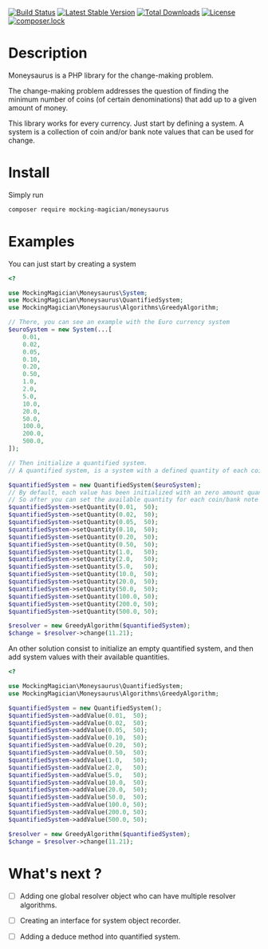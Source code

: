 [![Build Status](https://circleci.com/gh/MockingMagician/moneysaurus/tree/master.svg?style=shield)](https://circleci.com/api/v1.1/project/github/MockingMagician/moneysaurus/latest/artifacts)
[![Latest Stable Version](https://poser.pugx.org/mocking-magician/moneysaurus/v/stable)](https://packagist.org/packages/mocking-magician/moneysaurus)
[![Total Downloads](https://poser.pugx.org/mocking-magician/moneysaurus/downloads)](https://packagist.org/packages/mocking-magician/moneysaurus)
[![License](https://poser.pugx.org/mocking-magician/moneysaurus/license)](https://packagist.org/packages/mocking-magician/moneysaurus)
[![composer.lock](https://poser.pugx.org/mocking-magician/moneysaurus/composerlock)](https://packagist.org/packages/mocking-magician/moneysaurus)

# Description

Moneysaurus is a PHP library for the change-making problem.

The change-making problem addresses the question of finding the minimum number of coins (of certain denominations) that add up to a given amount of money.

This library works for every currency. Just start by defining a system. A system is a collection of coin and/or bank note values that can be used for change.

# Install

Simply run 
````bash
composer require mocking-magician/moneysaurus
````

# Examples

You can just start by creating a system

````PHP
<?

use MockingMagician\Moneysaurus\System;
use MockingMagician\Moneysaurus\QuantifiedSystem;
use MockingMagician\Moneysaurus\Algorithms\GreedyAlgorithm;

// There, you can see an example with the Euro currency system 
$euroSystem = new System(...[
    0.01, 
    0.02, 
    0.05, 
    0.10, 
    0.20, 
    0.50, 
    1.0,  
    2.0,  
    5.0,  
    10.0, 
    20.0, 
    50.0, 
    100.0,
    200.0,
    500.0,
]);

// Then initialize a quantified system.
// A quantified system, is a system with a defined quantity of each coin/bank note available.

$quantifiedSystem = new QuantifiedSystem($euroSystem);
// By default, each value has been initialized with an zero amount quantity value.
// So after you can set the available quantity for each coin/bank note
$quantifiedSystem->setQuantity(0.01,  50);
$quantifiedSystem->setQuantity(0.02,  50);
$quantifiedSystem->setQuantity(0.05,  50);
$quantifiedSystem->setQuantity(0.10,  50);
$quantifiedSystem->setQuantity(0.20,  50);
$quantifiedSystem->setQuantity(0.50,  50);
$quantifiedSystem->setQuantity(1.0,   50);
$quantifiedSystem->setQuantity(2.0,   50);
$quantifiedSystem->setQuantity(5.0,   50);
$quantifiedSystem->setQuantity(10.0,  50);
$quantifiedSystem->setQuantity(20.0,  50);
$quantifiedSystem->setQuantity(50.0,  50);
$quantifiedSystem->setQuantity(100.0, 50);
$quantifiedSystem->setQuantity(200.0, 50);
$quantifiedSystem->setQuantity(500.0, 50);

$resolver = new GreedyAlgorithm($quantifiedSystem);
$change = $resolver->change(11.21);

````

An other solution consist to initialize an empty quantified system, and then add system values with their available quantities.

````PHP
<?

use MockingMagician\Moneysaurus\QuantifiedSystem;
use MockingMagician\Moneysaurus\Algorithms\GreedyAlgorithm;

$quantifiedSystem = new QuantifiedSystem();
$quantifiedSystem->addValue(0.01,  50);
$quantifiedSystem->addValue(0.02,  50);
$quantifiedSystem->addValue(0.05,  50);
$quantifiedSystem->addValue(0.10,  50);
$quantifiedSystem->addValue(0.20,  50);
$quantifiedSystem->addValue(0.50,  50);
$quantifiedSystem->addValue(1.0,   50);
$quantifiedSystem->addValue(2.0,   50);
$quantifiedSystem->addValue(5.0,   50);
$quantifiedSystem->addValue(10.0,  50);
$quantifiedSystem->addValue(20.0,  50);
$quantifiedSystem->addValue(50.0,  50);
$quantifiedSystem->addValue(100.0, 50);
$quantifiedSystem->addValue(200.0, 50);
$quantifiedSystem->addValue(500.0, 50);

$resolver = new GreedyAlgorithm($quantifiedSystem);
$change = $resolver->change(11.21);

````

# What's next ?

- [ ] Adding one global resolver object who can have multiple resolver algorithms.
- [ ] Creating an interface for system object recorder.
- [ ] Adding a deduce method into quantified system.

